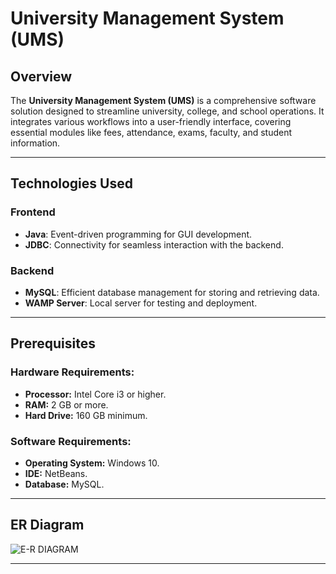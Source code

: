 # University Management System (UMS)

## Overview
The **University Management System (UMS)** is a comprehensive software solution designed to streamline university, college, and school operations. It integrates various workflows into a user-friendly interface, covering essential modules like fees, attendance, exams, faculty, and student information.

---


## Technologies Used
### Frontend
- **Java**: Event-driven programming for GUI development.
- **JDBC**: Connectivity for seamless interaction with the backend.

### Backend
- **MySQL**: Efficient database management for storing and retrieving data.
- **WAMP Server**: Local server for testing and deployment.

---

## Prerequisites
### Hardware Requirements:
- **Processor:** Intel Core i3 or higher.
- **RAM:** 2 GB or more.
- **Hard Drive:** 160 GB minimum.

### Software Requirements:
- **Operating System:** Windows 10.
- **IDE:** NetBeans.
- **Database:** MySQL.

---

## ER Diagram
![E-R DIAGRAM](https://github.com/user-attachments/assets/b87f3af7-c967-4933-99fb-8b6f7f9aeaeb)


---


